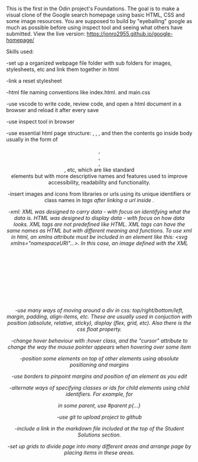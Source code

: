 This is the first in the Odin project's Foundations. The goal is to make a visual clone of the Google search homepage using basic HTML, CSS and some image resources. You are supposed to build by "eyeballing" google as much as possible before using inspect tool and seeing what others have submitted. View the live version: https://jonro2955.github.io/google-homepage/


Skills used:

-set up a organized webpage file folder with sub folders for images, stylesheets, etc and link them together in html

-link a reset stylesheet 

-html file naming conventions like index.html. and main.css

-use vscode to write code, review code, and open a html document in a browser and reload it after every save

-use inspect tool in browser

-use essential html page structure: <!DOCTYPE html>, <html lang="en">, <head>, <body> and then the contents go inside body usually in the form of <header>, <nav>, <main>, <footer>, etc, which are like standard <div> elements but with more descriptive names and features used to improve accessibility, readability and functionality.

-insert images and icons from libraries or urls using its unique identifiers or class names in <i> tags after linking a url inside <head>.

-xml: XML was designed to carry data - with focus on identifying what the data is. HTML was designed to display data - with focus on how data looks. XML tags are not predefined like HTML. XML tags can have the same names as HTML but with different meaning and functions. To use xml in html, an xmlns attribute must be included in an element like this: <svg xmlns="namespaceURI"...></svg>. In this case, an image defined with the XML <svg> tag accessed through the XML namespace is used in HTML to display that image.

-use many ways of moving around a div in css: top/right/bottom/left, margin, padding, align-items, etc. These are usually used in conjuction with position (absolute, relative, sticky), display (flex, grid, etc). Also there is the css float property.

-change hover behaviour with :hover class, and the "cursor" attribute to change the way the mouse pointer appears when hovering over some item

-position some elements on top of other elements using absolute positioning and margins

-use borders to pinpoint margins and position of an element as you edit

-alternate ways of specifying classes or ids for child elements using child identifiers. For example, for <p> in some parent, use 
#parent p{...}  

-use git to upload project to github

-include a link in the markdown file included at the top of the Student Solutions section.

-set up grids to divide page into many different areas and arrange page by placing items in these areas.  
